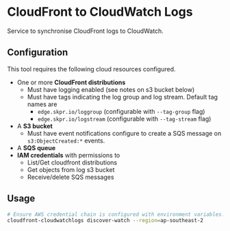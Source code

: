 # CloudFront to CloudWatch Logs

Service to synchronise CloudFront logs to CloudWatch.

## Configuration

This tool requires the following cloud resources configured.

* One or more **CloudFront distributions**
    * Must have logging enabled (see notes on s3 bucket below) 
    * Must have tags indicating the log group and log stream. Default tag names are
        * `edge.skpr.io/loggroup` (configurable with `--tag-group` flag)
        * `edge.skpr.io/logstream` (configurable with `--tag-stream` flag)
* A **S3 bucket**
    * Must have event notifications configure to create a SQS message on `s3:ObjectCreated:*` events.
* A **SQS queue**
* **IAM credentials** with permissions to
    * List/Get cloudfront distributions
    * Get objects from log s3 bucket
    * Receive/delete SQS messages

## Usage

```bash
# Ensure AWS credential chain is configured with environment variables.
cloudfront-cloudwatchlogs discover-watch --region=ap-southeast-2
```